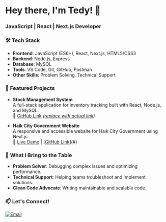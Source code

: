 # Hey there, I'm Tedy! 👋  
### **JavaScript | React | Next.js Developer**  

### 🛠️ **Tech Stack**  
- **Frontend**: JavaScript (ES6+), React, Next.js, HTML5/CSS3  
- **Backend**: Node.js, Express  
- **Database**: MySQL  
- **Tools**: VS Code, Git, GitHub, Postman  
- **Other Skills**: Problem Solving, Technical Support  

### 🚀 **Featured Projects**  
- **Stock Management System**  
  A full-stack application for inventory tracking built with React, Node.js, and MySQL.  
  🔗 [GitHub Link](#) *([replace with actual link](https://tade1.vercel.app/))*  

- **Haik City Government Website**  
  A responsive and accessible website for Haik City Government using Next.js.  
  🔗 [Live Demo](#) | [[GitHub Link](https://github.com/tedym10/haik-city-adminstration-website.git)](#)  

### 🌟 **What I Bring to the Table**  
- **Problem Solver**: Debugging complex issues and optimizing performance.  
- **Technical Support**: Helping teams troubleshoot and implement solutions.  
- **Clean Code Advocate**: Writing maintainable and scalable code. 

### 📫 **Let's Connect!**  
[![Email](https://img.shields.io/badge/Gmail-D14836?style=for-the-badge&logo=gmail&logoColor=white)](mailto:ltedy45@gmail.com)  
